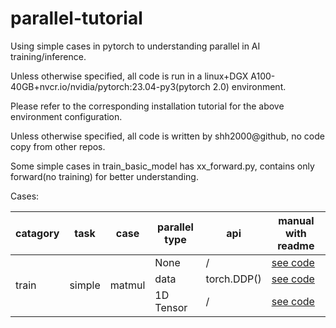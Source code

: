 # parallel-tutorial
Using simple cases in pytorch to understanding parallel in AI training/inference.

Unless otherwise specified, all code is run in a linux+DGX A100-40GB+nvcr.io/nvidia/pytorch:23.04-py3(pytorch 2.0) environment. 

Please refer to the corresponding installation tutorial for the above environment configuration.

Unless otherwise specified, all code is written by shh2000@github, no code copy from other repos.

Some simple cases in train_basic_model has xx_forward.py, contains only forward(no training) for better understanding.

Cases:

<table>
<thead>
  <tr>
    <th>catagory</th>
    <th>task</th>
    <th>case</th>
    <th>parallel type</th>
    <th>api</th>
    <th>manual with readme</th>
  </tr>
</thead>
<tbody>
  <tr>
    <td rowspan="3">train</td>
    <td rowspan="3">simple</td>
    <td rowspan="3">matmul</td>
    <td>None</td>
    <td>/</td>
    <td><a href="https://github.com/shh2000/parallel-tutorial/blob/main/training_basic_model/simple_cases/matmul_full.py">see code</a></td>
  </tr>
  <tr>
    <td>data</td>
    <td>torch.DDP()</td>
    <td><a href="https://github.com/shh2000/parallel-tutorial/blob/main/training_basic_model/simple_cases/ddp_manual/matmul_full.py">see code</a></td>
  </tr>
    <tr>
    <td>1D Tensor</td>
    <td>/</td>
    <td><a href="https://github.com/shh2000/parallel-tutorial/blob/main/training_basic_model/simple_cases/tp_1d_manual/matmul_full.py">see code</a></td>
  </tr>
</tbody>
</table>

